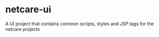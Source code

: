 netcare-ui
==========

A UI project that contains common scripts, styles and JSP tags for the netcare projects